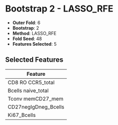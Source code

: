 # Bootstrap 2 - LASSO_RFE

- **Outer Fold**: 6
- **Bootstrap**: 2
- **Method**: LASSO_RFE
- **Fold Seed**: 48
- **Features Selected**: 5

## Selected Features

| Feature |
|---------|
| CD8 RO CCR5_total |
| Bcells naive_total |
| Tconv memCD27_mem |
| CD27negIgDneg_Bcells |
| Ki67_Bcells |
